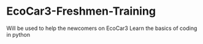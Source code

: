 # EcoCar3-Freshmen-Training
Will be used to help the newcomers on EcoCar3 Learn the basics of coding in python
